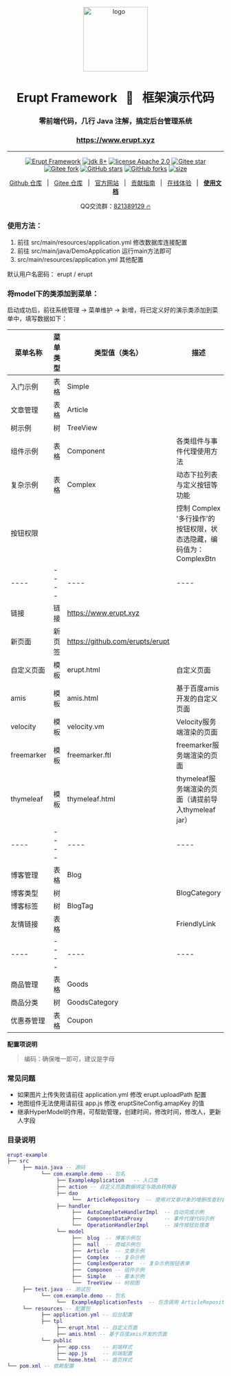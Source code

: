 
<p align="center"><img src="https://www.erupt.xyz/demo/erupt.svg" height="150" alt="logo"/></p>
<h1 align="center"> Erupt Framework &nbsp; 🚀 &nbsp; 框架演示代码 </h1>
<h3 align="center">零前端代码，几行 Java 注解，搞定后台管理系统</h3>
<h3 align="center"><a href="https://erupt.xyz" target="_blank">https://www.erupt.xyz</a></h3>

---

<p align="center">
    <a href="https://www.erupt.xyz" target="_blank"><img src="https://img.shields.io/badge/Erupt-Framework-brightgreen" alt="Erupt Framework"></a>
    <a href="https://www.oracle.com/technetwork/java/javase/downloads/index.html"><img src="https://img.shields.io/badge/JDK-8+-green.svg" alt="jdk 8+"></a>
    <a href="./LICENSE"><img src="https://img.shields.io/badge/license-Apache%202-blue" alt="license Apache 2.0"></a>
    <a href="https://gitee.com/erupt/erupt"><img src="https://gitee.com/erupt/erupt/badge/star.svg?theme=dark" alt="Gitee star"></a>
    <a href="https://gitee.com/erupt/erupt"><img src="https://gitee.com/erupt/erupt/badge/fork.svg?theme=dark" alt="Gitee fork"></a>
    <a href="https://github.com/erupts/erupt"><img src="https://img.shields.io/github/stars/erupts/erupt?style=social" alt="GitHub stars"></a>
    <a href="https://github.com/erupts/erupt"><img src="https://img.shields.io/github/forks/erupts/erupt?style=social" alt="GitHub forks"></a>
    <a href="https://github.com/erupts/erupt"><img src="https://img.shields.io/github/repo-size/erupts/erupt" alt="size"></a>
</p>

<p align="center">
    <a href="https://github.com/erupts/erupt">Github 仓库</a> &nbsp; | &nbsp; 
    <a href="https://gitee.com/erupt/erupt">Gitee 仓库</a> &nbsp; | &nbsp; 
    <a href="https://www.erupt.xyz" target="_blank">官方网站</a> &nbsp; | &nbsp; 
    <a href="https://www.yuque.com/yuepeng/erupt/bdiq6o" target="_blank">贡献指南</a> &nbsp; | &nbsp; 
    <a href="https://www.erupt.xyz/demo" target="_blank">在线体验</a> &nbsp; | &nbsp; 
    <a href="https://www.yuque.com/yuepeng/erupt" target="_blank"><b>使用文档</b></a>
</p>

<p align="center">
    QQ交流群：<a href="https://jq.qq.com/?_wv=1027&k=MCd4plZ0">821389129 🔥</a>
</p>

### 使用方法：   
1. 前往 src/main/resources/application.yml 修改数据库连接配置
2. 前往 src/main/java/DemoApplication 运行main方法即可
3. src/main/resources/application.yml 其他配置

默认用户名密码： erupt / erupt


### 将model下的类添加到菜单：

启动成功后，前往系统管理 → 菜单维护 → 新增，将已定义好的演示类添加到菜单中，填写数据如下：
  
| 菜单名称 |  菜单类型  | 类型值（类名） | 描述 |
|  ---- |  ----  | ----  | ----  |
| 入门示例 | 表格 | Simple |  |
| 文章管理 | 表格 | Article |  |
| 树示例 | 树 | TreeView |  |
| 组件示例 | 表格 | Component | 各类组件与事件代理使用方法 |
| 复杂示例 | 表格 | Complex | 动态下拉列表与定义按钮等功能 |
| 按钮权限 | | | 控制 Complex '多行操作'的按钮权限，状态选隐藏，编码值为：ComplexBtn |
|  ---- |  ----  | ----  | ----  |
| 链接 | 链接 | https://www.erupt.xyz |  |
| 新页面 | 新页签 | https://github.com/erupts/erupt |  |
| 自定义页面 | 模板 | erupt.html | 自定义页面 |
| amis | 模板 | amis.html | 基于百度amis开发的自定义页面 |
| velocity | 模板 | velocity.vm |  Velocity服务端渲染的页面 |
| freemarker | 模板 | freemarker.ftl | freemarker服务端渲染的页面 |
| thymeleaf | 模板 | thymeleaf.html | thymeleaf服务端渲染的页面（请提前导入thymeleaf jar） |
|  ---- |  ----  | ----  | ----  |
| 博客管理 | 表格 | Blog |  |
| 博客类型 | 树 | | BlogCategory |  |
| 博客标签 | 树 | BlogTag |  |
| 友情链接 | 表格 | | FriendlyLink |  |
|  ---- |  ----  | ----  | ----  |
| 商品管理 | 表格 | Goods |  |
| 商品分类| 树 | GoodsCategory |  |
| 优惠券管理| 表格 | Coupon |  |

**配置项说明**
> 编码：确保唯一即可，建议是字母


### 常见问题
+ 如果图片上传失败请前往 application.yml 修改 erupt.uploadPath 配置
+ 地图组件无法使用请前往 app.js 修改 eruptSiteConfig.amapKey 的值
+ 继承HyperModel的作用，可帮助管理，创建时间，修改时间，修改人，更新人字段

### 目录说明
```lua
erupt-example
├── src
     ├── main.java -- 源码
           └── com.example.demo -- 包名
                ├── ExampleApplication   -- 入口类
                ├── action -- 自定义页面数据绑定与路由转换器
                ├── dao
                     └──  ArticleRepository  -- 使用对文章对象的增删改查封装，使用方式与Mybatis-Plus大同小异，具体调用详见 ExampleApplicationTests
                ├── handler
                     ├──  AutoCompleteHandlerImpl  -- 自动完成示例
                     ├──  ComponentDataProxy       -- 事件代理代码示例
                     └──  OperationHandlerImpl     -- 操作按钮处理类
                └── model
                     ├──  blog  -- 博客示例包
                     ├──  mall  -- 商城示例包
                     ├──  Article  -- 文章示例
                     ├──  Complex  -- 复杂示例
                     ├──  ComplexOperator  -- 复杂示例按钮表单
                     ├──  Componen -- 组件示例
                     ├──  Simple   -- 基本示例
                     └──  TreeView -- 树视图
     ├── test.java -- 测试包
           └── com.example.demo -- 包名
                └──  ExampleApplicationTests  -- 包含调用 ArticleRepository 演示代码，直接点击运行单个方法即可
     └── resources -- 配置包
           ├── application.yml -- 后台配置
           ├── tpl
                ├── erupt.html -- 自定义页面
                ├── amis.html -- 基于百度amis开发的页面
           └── public
                ├── app.css    -- 前端样式
                ├── app.js     -- 前端配置
                └── home.html  -- 首页样式
└── pom.xml -- 依赖配置
```